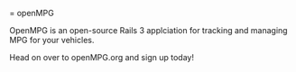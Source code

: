 = openMPG

OpenMPG is an open-source Rails 3 applciation for tracking and managing MPG for your vehicles.

Head on over to openMPG.org and sign up today!
